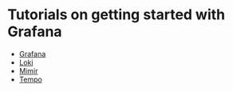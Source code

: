 # Tutorials on getting started with Grafana

- [Grafana](./grafana/README.md)
- [Loki](https://github.com/jamesvrooney-spring-boot-observability/grafana-getting-started/blob/main/loki/README.md)
- [Mimir](https://github.com/jamesvrooney-spring-boot-observability/grafana-getting-started/blob/main/mimir/README.md)
- [Tempo](https://github.com/jamesvrooney-spring-boot-observability/grafana-getting-started/blob/main/mimir/README.md)
